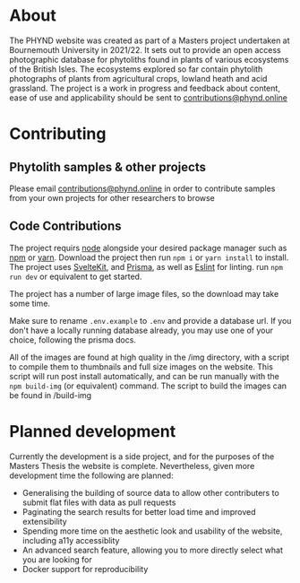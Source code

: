 # About

The PHYND website was created as part of a Masters project undertaken at Bournemouth University in 2021/22. It sets out to provide an open access photographic database for phytoliths found in plants of various ecosystems of the British Isles. The ecosystems explored so far contain phytolith photographs of plants from agricultural crops, lowland heath and acid grassland. The project is a work in progress and feedback about content, ease of use and applicability should be sent to contributions@phynd.online

# Contributing

## Phytolith samples & other projects

Please email contributions@phynd.online in order to contribute samples from your own projects for other researchers to browse

## Code Contributions

The project requirs [node](https://nodejs.org/en/) alongside your desired package manager such as [npm](https://www.npmjs.com/) or [yarn](https://yarnpkg.com/). Download the project then run
`npm i` or `yarn install`
to install. The project uses [SvelteKit](https://kit.svelte.dev/), and [Prisma](https://prisma.io), as well as [Eslint](https://eslint.org) for linting.
run `npm run dev` or equivalent to get started.

The project has a number of large image files, so the download may take some time.

Make sure to rename `.env.example` to `.env` and provide a database url. If you don't have a locally running database already, you may use one of your choice, following the prisma docs.

All of the images are found at high quality in the /img directory, with a script to compile them to thumbnails and full size images on the website. This script will run post install automatically, and can be run manually with the `npm build-img` (or equivalent) command. The script to build the images can be found in /build-img

# Planned development

Currently the development is a side project, and for the purposes of the Masters Thesis the website is complete. Nevertheless, given more development time the following are planned:

- Generalising the building of source data to allow other contributers to submit flat files with data as pull requests
- Paginating the search results for better load time and improved extensibility
- Spending more time on the aesthetic look and usability of the website, including a11y accessiblity
- An advanced search feature, allowing you to more directly select what you are looking for
- Docker support for reproducibility
